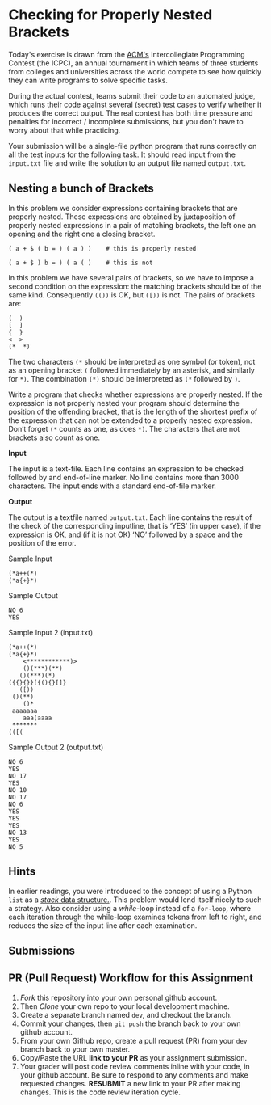 # Checking for Properly Nested Brackets
Today's exercise is drawn from the [ACM's](https://en.wikipedia.org/wiki/Association_for_Computing_Machinery) Intercollegiate Programming Contest (the ICPC), an annual tournament in which teams of three students from colleges and universities across the world compete to see how quickly they can write programs to solve specific tasks.

During the actual contest, teams submit their code to an automated judge, which runs their code against several (secret) test cases to verify whether it produces the correct output. The real contest has both time pressure and penalties for incorrect / incomplete submissions, but you don't have to worry about that while practicing.

Your submission will be a single-file python program that runs correctly on all the test inputs for the following task. It should read input from the `input.txt` file and write the solution to an output file named `output.txt`.

## Nesting a bunch of Brackets
In this problem we consider expressions containing brackets that are properly nested. These expressions are obtained by juxtaposition of properly nested expressions in a pair of matching brackets, the left one an opening and the right one a closing bracket.
```
( a + $ ( b = ) ( a ) )    # this is properly nested

( a + $ ) b = ) ( a ( )    # this is not
```

In this problem we have several pairs of brackets, so we have to impose a second condition on the expression: the matching brackets should be of the same kind. Consequently `(())` is OK, but `([))` is not. The pairs of brackets are:
```
(  )
[  ]
{  }
<  >
(*  *)
```
The two characters `(*` should be interpreted as one symbol (or token), not as an opening bracket `(` followed immediately by an asterisk, and similarly for `*)`. The combination `(*)` should be interpreted as `(*` followed by `)`.

Write a program that checks whether expressions are properly nested. If the expression is not properly nested your program should determine the position of the offending bracket, that is the length of the shortest prefix of the expression that can not be extended to a properly nested expression. Don’t forget `(*` counts as one, as does `*)`. The characters that are not brackets also count as one.

**Input**

The input is a text-file. Each line contains an expression to be checked followed by and end-of-line marker. No line contains more than 3000 characters. The input ends with a standard end-of-file marker.

**Output**

The output is a textfile named `output.txt`. Each line contains the result of the check of the corresponding inputline, that is ‘YES’ (in upper case), if the expression is OK, and (if it is not OK) ‘NO’ followed by a space and the position of the error.

Sample Input
```
(*a++(*) 
(*a{+}*)
```
Sample Output
```
NO 6
YES
```
 

Sample Input 2 (input.txt)
```
(*a++(*)
(*a{+}*)
    <************)>
    ()(***)(**)
   ()(***)(*)
({{}{}}[{(){}[]}
   ([))
 ()(**)
    ()*
 aaaaaaa
    aaa(aaaa
 *******
(([(
 ```
Sample Output 2 (output.txt)
```
NO 6
YES
NO 17
YES
NO 10
NO 17
NO 6
YES
YES
YES
NO 13
YES
NO 5
```

## Hints
In earlier readings, you were introduced to the concept of using a Python `list` as a [_stack_ data structure.](https://docs.python.org/2/tutorial/datastructures.html#using-lists-as-stacks).  This problem would lend itself nicely to such a strategy.  Also consider using a _while_-loop instead of a `for-loop`, where each iteration through the while-loop examines tokens from left to right, and reduces the size of the input line after each examination.

## Submissions

## PR (Pull Request) Workflow for this Assignment
1. *Fork* this repository into your own personal github account.
2. Then *Clone* your own repo to your local development machine.
3. Create a separate branch named `dev`, and checkout the branch.
5. Commit your changes, then `git push` the branch back to your own github account.
5. From your own Github repo, create a pull request (PR) from your `dev` branch back to your own master.
6. Copy/Paste the URL **link to your PR** as your assignment submission.
7. Your grader will post code review comments inline with your code, in your github account. Be sure to respond to any comments and make requested changes. **RESUBMIT** a new link to your PR after making changes.  This is the code review iteration cycle.
